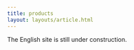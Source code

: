 ```yaml
---
title: products
layout: layouts/article.html
---
```


The English site is still under construction.

